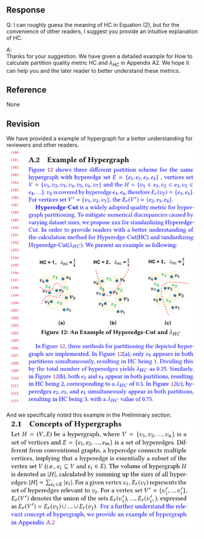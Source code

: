 ## Response  
Q: 
I can roughly guess the meaning of HC in Equation (2), but for the convenience of other readers, I suggest you provide an intuitive explanation of HC.

A:  
Thanks for your suggestion. We have given a detailed example for  How to calculate partition quality metric HC and $\lambda_{HC}$ in Appendix A2. We hope it can help you and the later reader to better understand these metrics.

## Reference 
None  

## Revision

We have provided a example of hypergraph for a better understanding for reviewers and other readers.   
![](./pic/hypergraphExample.png)  

And we specifically noted this example in the Preliminary section.  
![](./pic/preliminary.png)  
